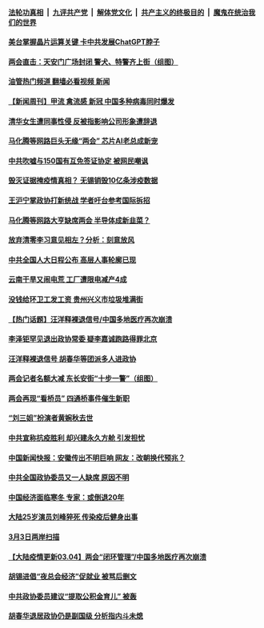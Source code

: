 ####  [法轮功真相](../../../../basic/blob/master/README.md?t=03051212) &nbsp;|&nbsp; [九评共产党](../../../../9ping.md/blob/master/README.md?t=03051212) &nbsp;|&nbsp; [解体党文化](../../../../jtdwh.md/blob/master/README.md?t=03051212)  &nbsp;|&nbsp; [共产主义的终极目的](../../../../gczydzjmd.md/blob/master/README.md?t=03051212) &nbsp;|&nbsp; [魔鬼在统治我们的世界](../../../../mgztzwmdsj.md/blob/master/README.md?t=03051212) 

#### [美台掌握晶片运算关键 卡中共发展ChatGPT脖子](../pages/prog204/a103662500.md?t=03051212) 

#### [两会直击：天安门广场封闭 警犬、特警齐上街（组图）](../pages/prog204/a103662424.md?t=03051212) 

#### [油管热门频道 翻墙必看视频 新闻](http://129.146.143.75:81/youtube.html?03051212)

#### [【新闻周刊】甲流 禽流感 新冠 中国多种病毒同时爆发](../pages/prog204/a103662369.md?t=03051212) 

#### [清华女生遭同事性侵 反被指影响公司形象遭辞退](../pages/prog204/a103662293.md?t=03051212) 

#### [马化腾等网路巨头无缘“两会” 芯片AI老总成新宠](../pages/prog204/a103662257.md?t=03051212) 

#### [中共吹嘘与150国有互免签证协定 被网民嘲讽](../pages/prog204/a103662296.md?t=03051212) 

#### [毁灭证据掩疫情真相？ 无锡销毁10亿条涉疫数据](../pages/prog204/a103662251.md?t=03051212) 

#### [王沪宁掌政协打新统战 学者吁台参考国际拆招](../pages/prog204/a103662206.md?t=03051212) 

#### [马化腾等网路大亨缺席两会 半导体成新韭菜？](../pages/prog204/a103662205.md?t=03051212) 

#### [放弃清零李习意见相左？分析：刻意放风](../pages/prog204/a103662207.md?t=03051212) 

#### [中共全国人大日程公布 高层人事轮廓已现](../pages/prog204/a103662165.md?t=03051212) 

#### [云南干旱又闹电荒 工厂遭限电减产4成](../pages/prog204/a103662172.md?t=03051212) 

#### [没钱给环卫工发工资 贵州兴义市垃圾堆满街](../pages/prog204/a103662151.md?t=03051212) 

#### [【热门话题】汪洋释裸退信号/中国多地医疗再次崩溃](../pages/prog204/a103662177.md?t=03051212) 

#### [李泽钜罕见退出政协常委 疑李嘉诚跑路得罪北京](../pages/prog204/a103661997.md?t=03051212) 

#### [汪洋释裸退信号 胡春华等团派多人进政协](../pages/prog204/a103661962.md?t=03051212) 

#### [两会记者名额大减 东长安街“十步一警”（组图）](../pages/prog204/a103661945.md?t=03051212) 

#### [两会再现“看桥员” 四通桥事件催生新职](../pages/prog204/a103661886.md?t=03051212) 

#### [“刘三姐”扮演者黄婉秋去世](../pages/prog204/a103661866.md?t=03051212) 

#### [中共宣称抗疫胜利 却兴建永久方舱 引发担忧](../pages/prog204/a103661848.md?t=03051212) 

#### [中国新闻快报：安徽传出不明巨响 网友：改朝换代预兆？](../pages/prog204/a103661852.md?t=03051212) 

#### [中共全国政协委员又一人缺席 原因不明](../pages/prog204/a103661782.md?t=03051212) 

#### [中国经济面临寒冬 专家：或倒退20年](../pages/prog204/a103661854.md?t=03051212) 

#### [大陆25岁演员刘峰猝死 传染疫后健身出事](../pages/prog204/a103661793.md?t=03051212) 

#### [3月3日两岸扫描](../pages/prog204/a103661724.md?t=03051212) 

#### [【大陆疫情更新03.04】两会“闭环管理”/中国多地医疗再次崩溃](../pages/prog204/a103640752.md?t=03051212) 

#### [胡锡进倡“夜总会经济”促就业 被骂后删文](../pages/prog204/a103661645.md?t=03051212) 

#### [中共政协委员建议“提取公积金育儿” 被轰](../pages/prog204/a103661621.md?t=03051212) 

#### [胡春华退居政协仍是副国级 分析指内斗未熄](../pages/prog204/a103661610.md?t=03051212) 

<img src='http://gfw-breaker.win/goodnews/indexes/prog204.md' width='0px' height='0px'/>
